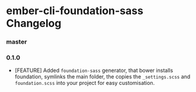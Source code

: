# ember-cli-foundation-sass Changelog

### master


### 0.1.0

* [FEATURE] Added `foundation-sass` generator, that bower installs foundation, symlinks the main folder, the  copies the `_settings.scss` and `foundation.scss` into your project for easy customisation.